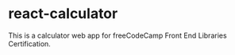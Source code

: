 # react-calculator

This is a calculator web app for freeCodeCamp Front End Libraries Certification.
